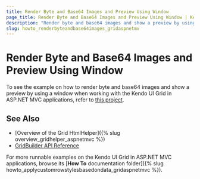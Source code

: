 ```yaml
---
title: Render Byte and Base64 Images and Preview Using Window
page_title: Render Byte and Base64 Images and Preview Using Window | Kendo UI Grid HtmlHelper
description: "Render byte and base64 images and show a preview by using a window when working with the Kendo UI Grid in ASP.NET MVC applications."
slug: howto_renderbyteandbase64images_gridaspnetmv
---
```


# Render Byte and Base64 Images and Preview Using Window

To see the example on how to render byte and base64 images and show a preview by using a window when working with the Kendo UI Grid in ASP.NET MVC applications, refer to [this project](https://github.com/telerik/ui-for-aspnet-mvc-examples/tree/master/grid/grid-render-byte-and-base64-images-and-show-preview-using-window).

## See Also

* [Overview of the Grid HtmlHelper]({% slug overview_gridhelper_aspnetmvc %})
* [GridBuilder API Reference](/aspnet-mvc/api/Kendo.Mvc.UI.Fluent/GridBuilder)

For more runnable examples on the Kendo UI Grid in ASP.NET MVC applications, browse its [**How To** documentation folder]({% slug howto_applycustomrowstylesbasedondata_gridaspnetmvc %}).
